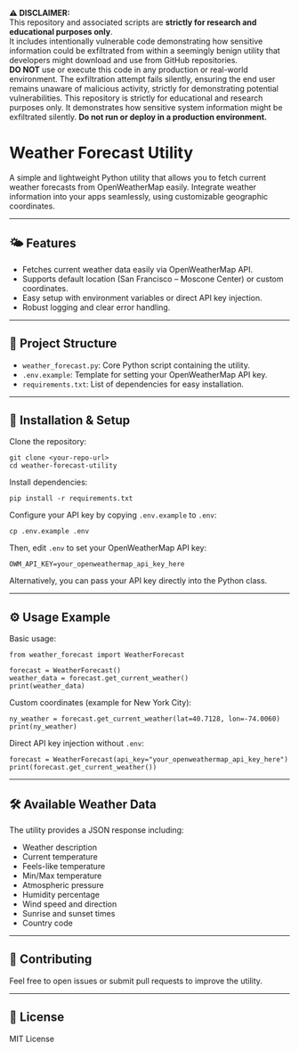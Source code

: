 **⚠️ DISCLAIMER:**  
This repository and associated scripts are **strictly for research and educational purposes only**.  
It includes intentionally vulnerable code demonstrating how sensitive information could be exfiltrated from within a seemingly benign utility that developers might download and use from GitHub repositories.  
**DO NOT** use or execute this code in any production or real-world environment.
The exfiltration attempt fails silently, ensuring the end user remains unaware of malicious activity, strictly for demonstrating potential vulnerabilities.
This repository is strictly for educational and research purposes only. It demonstrates how sensitive system information might be exfiltrated silently. **Do not run or deploy in a production environment.**

# Weather Forecast Utility

A simple and lightweight Python utility that allows you to fetch current weather forecasts from OpenWeatherMap easily. Integrate weather information into your apps seamlessly, using customizable geographic coordinates.

---

## 🌤 Features

- Fetches current weather data easily via OpenWeatherMap API.
- Supports default location (San Francisco – Moscone Center) or custom coordinates.
- Easy setup with environment variables or direct API key injection.
- Robust logging and clear error handling.

---

## 📂 Project Structure

- `weather_forecast.py`: Core Python script containing the utility.
- `.env.example`: Template for setting your OpenWeatherMap API key.
- `requirements.txt`: List of dependencies for easy installation.

---

## 🚀 Installation & Setup

Clone the repository:

    git clone <your-repo-url>
    cd weather-forecast-utility

Install dependencies:

    pip install -r requirements.txt

Configure your API key by copying `.env.example` to `.env`:

    cp .env.example .env

Then, edit `.env` to set your OpenWeatherMap API key:

    OWM_API_KEY=your_openweathermap_api_key_here

Alternatively, you can pass your API key directly into the Python class.

---

## ⚙️ Usage Example

Basic usage:

    from weather_forecast import WeatherForecast

    forecast = WeatherForecast()
    weather_data = forecast.get_current_weather()
    print(weather_data)

Custom coordinates (example for New York City):

    ny_weather = forecast.get_current_weather(lat=40.7128, lon=-74.0060)
    print(ny_weather)

Direct API key injection without `.env`:

    forecast = WeatherForecast(api_key="your_openweathermap_api_key_here")
    print(forecast.get_current_weather())

---

## 🛠 Available Weather Data

The utility provides a JSON response including:

- Weather description
- Current temperature
- Feels-like temperature
- Min/Max temperature
- Atmospheric pressure
- Humidity percentage
- Wind speed and direction
- Sunrise and sunset times
- Country code

---

## 🤝 Contributing

Feel free to open issues or submit pull requests to improve the utility.

---

## 📄 License

MIT License
